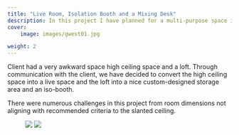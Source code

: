 ```yaml
---
title: "Live Room, Isolation Booth and a Mixing Desk"
description: In this project I have planned for a multi-purpose space including a mixing desk, live area, iso booth and a living room.
cover:
    image: images/gwest01.jpg

weight: 2
---
```


Client had a very awkward space high ceiling space and a loft. Through communication with the client, we have decided to convert the high ceiling space into a live space and the loft into a nice custom-designed storage area and an iso-booth.

There were numerous challenges in this project from room dimensions not aligning with recommended criteria to the slanted ceiling.

<figure>
  <img src="/images/gwest03.jpg">
  <img src="/images/gwest02.jpg">
</figure>